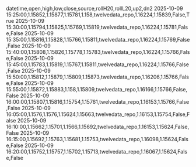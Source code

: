 datetime,open,high,low,close,source,rollH20,rollL20,up2,dn2
2025-10-09 15:25:00,1.15852,1.15877,1.15781,1.158,twelvedata_repo,1.16224,1.15839,False,True
2025-10-09 15:30:00,1.15794,1.15825,1.15769,1.15819,twelvedata_repo,1.16224,1.15781,False,False
2025-10-09 15:35:00,1.15816,1.15828,1.15766,1.15811,twelvedata_repo,1.16224,1.15769,False,False
2025-10-09 15:40:00,1.15808,1.15826,1.15778,1.15783,twelvedata_repo,1.16224,1.15766,False,False
2025-10-09 15:45:00,1.15783,1.15819,1.15767,1.15811,twelvedata_repo,1.16224,1.15766,False,False
2025-10-09 15:50:00,1.15812,1.15879,1.15809,1.15873,twelvedata_repo,1.16206,1.15766,False,False
2025-10-09 15:55:00,1.15872,1.15883,1.158,1.15809,twelvedata_repo,1.16166,1.15766,False,False
2025-10-09 16:00:00,1.15807,1.15816,1.15754,1.15761,twelvedata_repo,1.16153,1.15766,False,False
2025-10-09 16:05:00,1.1576,1.1576,1.15624,1.15663,twelvedata_repo,1.16153,1.15754,False,False
2025-10-09 16:10:00,1.15662,1.15701,1.1566,1.15692,twelvedata_repo,1.16153,1.15624,False,False
2025-10-09 16:15:00,1.15692,1.15763,1.15681,1.15753,twelvedata_repo,1.16098,1.15624,False,False
2025-10-09 16:20:00,1.15752,1.15757,1.15702,1.15713,twelvedata_repo,1.16067,1.15624,False,False
